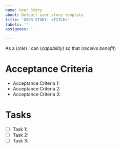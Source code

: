 ```yaml
---
name: User Story
about: Default user story template
title: 'USER STORY: <TITLE>'
labels: ''
assignees: ''

---
```


As a (*role*) I can (*capability*) so that (*receive benefit*)
  
# Acceptance Criteria
  
* Acceptance Criteria 1:
* Acceptance Criteria 2:
* Acceptance Criteria 3:
  
# Tasks

- [ ] Task 1:
- [ ] Task 2:
- [ ] Task 3:
